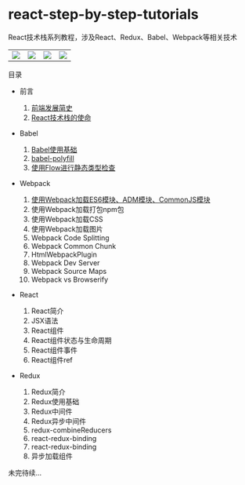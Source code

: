 # react-step-by-step-tutorials
React技术栈系列教程，涉及React、Redux、Babel、Webpack等相关技术

<table width="100%" border="0">
    <tbody>
        <tr>
            <td width="25%" border="0">
                <a href="https://github.com/facebook/react">
                    <img src="https://github.com/iSpring/react-step-by-step-tutorials/blob/master/images/React2.png" />
                </a>
            </td>
            <td width="25%" border="0">
                <a href="https://github.com/babel/babel">
                    <img src="https://github.com/iSpring/react-step-by-step-tutorials/blob/master/images/Babel.png" />
                </a>
            </td>
            <td width="25%" border="0">
                <a href="https://github.com/reactjs/redux">
                    <img src="https://github.com/iSpring/react-step-by-step-tutorials/blob/master/images/Redux3.png" />
                </a>
            </td>
            <td width="25%" border="0">
                <a href="https://github.com/webpack/webpack">
                    <img src="https://github.com/iSpring/react-step-by-step-tutorials/blob/master/images/Webpack1.png" />
                </a>
            </td>
        </tr>
    </tbody>
</table>

目录

- 前言
  1. [前端发展简史](https://github.com/iSpring/react-step-by-step-tutorials/tree/master/tutorials/web-brief-history/README.md)
  2. [React技术栈的使命](https://github.com/iSpring/react-step-by-step-tutorials/blob/master/tutorials/react-stack-mission/README.md)

- Babel
  1. [Babel使用基础](https://github.com/iSpring/react-step-by-step-tutorials/tree/master/tutorials/babel-basic-use/README.md)
  2. [babel-polyfill](https://github.com/iSpring/react-step-by-step-tutorials/blob/master/tutorials/use-babel-polyfill/README.md)
  3. [使用Flow进行静态类型检查](https://github.com/iSpring/react-step-by-step-tutorials/blob/master/tutorials/babel-flow-type/README.md)

- Webpack
  1. [使用Webpack加载ES6模块、ADM模块、CommonJS模块](https://github.com/iSpring/react-step-by-step-tutorials/tree/master/tutorials/load-commonjs-amd-es6-modules-with-webpack)
  2. 使用Webpack加载打包npm包
  3. 使用Webpack加载CSS
  4. 使用Webpack加载图片
  5. Webpack Code Splitting
  6. Webpack Common Chunk
  7. HtmlWebpackPlugin
  8. Webpack Dev Server
  9. Webpack Source Maps
  10. Webpack vs Browserify

- React
  1. React简介
  2. JSX语法
  3. React组件
  4. React组件状态与生命周期
  5. React组件事件
  6. React组件ref

- Redux
  1. Redux简介
  2. Redux使用基础
  2. Redux中间件
  3. Redux异步中间件
  4. redux-combineReducers
  5. react-redux-binding
  6. react-redux-binding
  7. 异步加载组件

未完待续...
